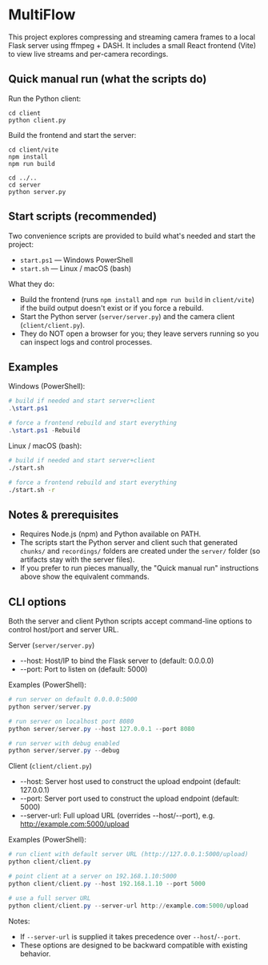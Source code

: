 MultiFlow
=========

This project explores compressing and streaming camera frames to a local Flask server using ffmpeg + DASH. It includes a small React frontend (Vite) to view live streams and per-camera recordings.

Quick manual run (what the scripts do)
------------------------------------

Run the Python client:

```
cd client
python client.py
```

Build the frontend and start the server:

```
cd client/vite
npm install
npm run build

cd ../..
cd server
python server.py
```

Start scripts (recommended)
--------------------------

Two convenience scripts are provided to build what's needed and start the project:

- `start.ps1` — Windows PowerShell
- `start.sh` — Linux / macOS (bash)

What they do:
- Build the frontend (runs `npm install` and `npm run build` in `client/vite`) if the build output doesn't exist or if you force a rebuild.
- Start the Python server (`server/server.py`) and the camera client (`client/client.py`).
- They do NOT open a browser for you; they leave servers running so you can inspect logs and control processes.

Examples
--------

Windows (PowerShell):

```powershell
# build if needed and start server+client
.\start.ps1

# force a frontend rebuild and start everything
.\start.ps1 -Rebuild
```

Linux / macOS (bash):

```bash
# build if needed and start server+client
./start.sh

# force a frontend rebuild and start everything
./start.sh -r
```

Notes & prerequisites
---------------------
- Requires Node.js (npm) and Python available on PATH.
- The scripts start the Python server and client such that generated `chunks/` and `recordings/` folders are created under the `server/` folder (so artifacts stay with the server files).
- If you prefer to run pieces manually, the "Quick manual run" instructions above show the equivalent commands.

CLI options
-----------
Both the server and client Python scripts accept command-line options to control host/port and server URL.

Server (`server/server.py`)
- --host: Host/IP to bind the Flask server to (default: 0.0.0.0)
- --port: Port to listen on (default: 5000)

Examples (PowerShell):

```powershell
# run server on default 0.0.0.0:5000
python server/server.py

# run server on localhost port 8080
python server/server.py --host 127.0.0.1 --port 8080

# run server with debug enabled
python server/server.py --debug
```

Client (`client/client.py`)
- --host: Server host used to construct the upload endpoint (default: 127.0.0.1)
- --port: Server port used to construct the upload endpoint (default: 5000)
- --server-url: Full upload URL (overrides --host/--port), e.g. http://example.com:5000/upload

Examples (PowerShell):

```powershell
# run client with default server URL (http://127.0.0.1:5000/upload)
python client/client.py

# point client at a server on 192.168.1.10:5000
python client/client.py --host 192.168.1.10 --port 5000

# use a full server URL
python client/client.py --server-url http://example.com:5000/upload
```

Notes:
- If `--server-url` is supplied it takes precedence over `--host`/`--port`.
- These options are designed to be backward compatible with existing behavior.